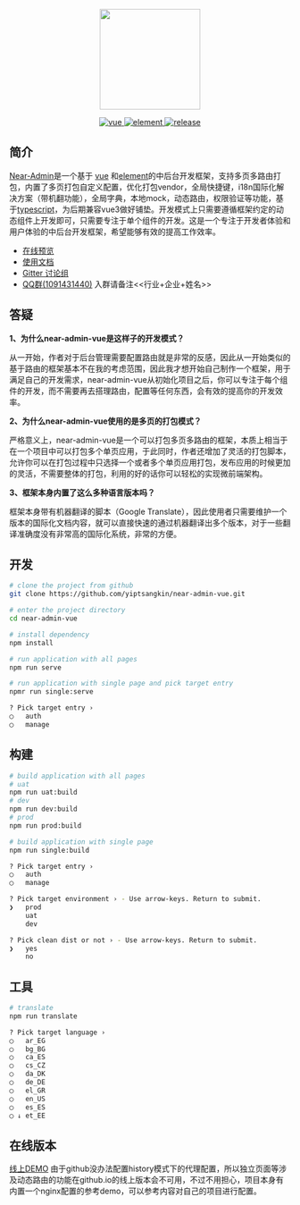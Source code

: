 <p align="center">
  <img width="180" src="https://github.com/yiptsangkin/near-admin-vue/blob/master/public/static/images/logo/logo.svg">
</p>

<p align="center">
    <a href="https://github.com/vuejs/vue">
        <img src="https://img.shields.io/badge/vue-2.6.11-brightgreen" alt="vue">
    </a>
    <a href="https://element.eleme.cn">
        <img src="https://img.shields.io/badge/element-2.13.2-brightgreen" alt="element">
    </a>
    <a href="https://github.com/yiptsangkin/near-admin-element">
        <img src="https://img.shields.io/badge/release-1.0.0-blue" alt="release">
    </a>
</p>

## 简介

[Near-Admin](https://github.com/yiptsangkin/near-admin-element)是一个基于 [vue](https://github.com/vuejs/vue) 和[element](https://element.eleme.cn)的中后台开发框架，支持多页多路由打包，内置了多页打包自定义配置，优化打包vendor，全局快捷键，i18n国际化解决方案（带机翻功能），全局字典，本地mock，动态路由，权限验证等功能，基于[typescript](https://www.typescriptlang.org/)，为后期兼容vue3做好铺垫。开发模式上只需要遵循框架约定的动态组件上开发即可，只需要专注于单个组件的开发。这是一个专注于开发者体验和用户体验的中后台开发框架，希望能够有效的提高工作效率。

- [在线预览](https://yiptsangkin.github.io/auth)
- [使用文档](https://yiptsangkin.github.io/near-admin-vue-site/zh/)
- [Gitter 讨论组](https://gitter.im/near-admin-vue/community)
- [QQ群(1091431440)](https://jq.qq.com/?_wv=1027&k=NenTtP1C) 入群请备注<<行业+企业+姓名>>

## 答疑

**1、为什么near-admin-vue是这样子的开发模式？**

从一开始，作者对于后台管理需要配置路由就是非常的反感，因此从一开始类似的基于路由的框架基本不在我的考虑范围，因此我才想开始自己制作一个框架，用于满足自己的开发需求，near-admin-vue从初始化项目之后，你可以专注于每个组件的开发，而不需要再去搭理路由，配置等任何东西，会有效的提高你的开发效率。

**2、为什么near-admin-vue使用的是多页的打包模式？**

严格意义上，near-admin-vue是一个可以打包多页多路由的框架，本质上相当于在一个项目中可以打包多个单页应用，于此同时，作者还增加了灵活的打包脚本，允许你可以在打包过程中只选择一个或者多个单页应用打包，发布应用的时候更加的灵活，不需要整体的打包，利用的好的话你可以轻松的实现微前端架构。

**3、框架本身内置了这么多种语言版本吗？**

框架本身带有机器翻译的脚本（Google Translate），因此使用者只需要维护一个版本的国际化文档内容，就可以直接快速的通过机器翻译出多个版本，对于一些翻译准确度没有非常高的国际化系统，非常的方便。

## 开发

```bash
# clone the project from github
git clone https://github.com/yiptsangkin/near-admin-vue.git

# enter the project directory
cd near-admin-vue

# install dependency
npm install

# run application with all pages
npm run serve

# run application with single page and pick target entry
npmr run single:serve

? Pick target entry ›  
◯   auth
◯   manage
```

## 构建

```bash
# build application with all pages
# uat
npm run uat:build
# dev
npm run dev:build
# prod
npm run prod:build

# build application with single page
npm run single:build

? Pick target entry ›  
◯   auth
◯   manage

? Pick target environment › - Use arrow-keys. Return to submit.
❯   prod
    uat
    dev

? Pick clean dist or not › - Use arrow-keys. Return to submit.
❯   yes
    no
```

## 工具

```bash
# translate
npm run translate

? Pick target language ›  
◯   ar_EG
◯   bg_BG
◯   ca_ES
◯   cs_CZ
◯   da_DK
◯   de_DE
◯   el_GR
◯   en_US
◯   es_ES
◯ ↓ et_EE

```

## 在线版本

[线上DEMO](https://yiptsangkin.github.io/auth) 由于github没办法配置history模式下的代理配置，所以独立页面等涉及动态路由的功能在github.io的线上版本会不可用，不过不用担心，项目本身有内置一个nginx配置的参考demo，可以参考内容对自己的项目进行配置。
